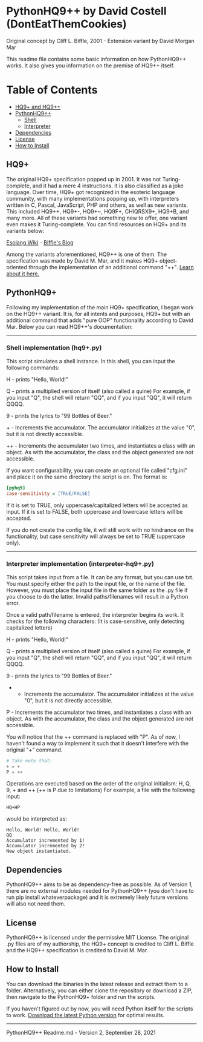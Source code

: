 # PythonHQ9++ by David Costell (DontEatThemCookies)

Original concept by Cliff L. Biffle, 2001 - 
Extension variant by David Morgan Mar

This readme file contains some basic information on how PythonHQ9++ works. 
It also gives you information on the premise of HQ9++ itself.

# Table of Contents

<!--ts-->
   * [HQ9+ and HQ9++](#hq9)
   * [PythonHQ9++](#pythonhq9)
     * [Shell](#shell-implementation-hq9py)
     * [Interpreter](#interpreter-implementation-interpreter-hq9py)
   * [Dependencies](#dependencies)
   * [License](#license)
   * [How to Install](#how-to-install)
<!--te-->

## HQ9+

The original HQ9+ specification popped up in 2001. It was not Turing-complete, and it had a mere 4 instructions. It is also classified as a joke language. Over time, HQ9+ got recognized in the esoteric language community, with many implementations popping up, with interpreters written in C, Pascal, JavaScript, PHP and others, as well as new variants. This included HQ9++, HQ9+-, HQ9+~, HQ9F+, CHIQRSX9+, HQ9+B, and many more. All of these variants had something new to offer, one variant even makes it Turing-complete. You can find resources on HQ9+ and its variants below:

[Esolang Wiki](https://esolangs.org/wiki/HQ9%2B) - 
[Biffle's Blog](http://cliffle.com/esoterica/hq9plus/)

Among the variants aforementioned, HQ9++ is one of them. The specification was made by David M. Mar, and it makes HQ9+ object-oriented through the implementation of an additional command "++". [Learn about it here.](https://www.dangermouse.net/esoteric/hq9plusplus.html)




## PythonHQ9+

Following my implementation of the main HQ9+ specification, I began work on the HQ9++ variant. It is, for all intents and purposes, HQ9+ but with an additional command that adds "pure OOP" functionality according to David Mar.
Below you can read HQ9++'s documentation:

***
### Shell implementation (hq9+.py)

This script simulates a shell instance. In this shell, you can input the following commands:

H - prints "Hello, World!"

Q - prints a multiplied version of itself (also called a quine)
For example, if you input "Q", the shell will return "QQ", and if you input "QQ", it will return QQQQ.

9 - prints the lyrics to "99 Bottles of Beer."

\+ - Increments the accumulator. 
The accumulator initializes at the value "0", but it is not directly accessible.

\++ - Increments the accumulator two times, and instantiates a class with an object.
As with the accumulator, the class and the object generated are not accessible.

If you want configurability, you can create an optional file called "cfg.ini" and place it on the same
directory the script is on. The format is:
```ini
[pyhq9]
case-sensitivity = [TRUE/FALSE]
```
If it is set to TRUE, only uppercase/capitalized letters will be accepted as input.
If it is set to FALSE, both uppercase and lowercase letters will be accepted.

If you do not create the config file, it will still work with no hindrance on the functionality, but case
sensitivity will always be set to TRUE (uppercase only). 
***
### Interpreter implementation (interpreter-hq9+.py)

This script takes input from a file. It can be any format, but you can use txt.
You must specify either the path to the input file, or the name of the file.
However, you must place the input file in the same folder as the .py file if you choose to do the latter.
Invalid paths/filenames will result in a Python error.

Once a valid path/filename is entered, the interpreter begins its work.
It checks for the following characters: (It is case-sensitive, only detecting capitalized letters)

H - prints "Hello, World!"

Q - prints a multiplied version of itself (also called a quine)
For example, if you input "Q", the shell will return "QQ", and if you input "QQ", it will return QQQQ.

9 - prints the lyrics to "99 Bottles of Beer."

+ - Increments the accumulator. 
The accumulator initializes at the value "0", but it is not directly accessible.

P - Increments the accumulator two times, and instantiates a class with an object.
As with the accumulator, the class and the object generated are not accessible.

You will notice that the ++ command is replaced with "P". As of now, I haven't found a way to implement it such that it doesn't interfere with the original "+" command.

```py
# Take note that:
+ = +
P = ++
```

Operations are executed based on the order of the original initialism: H, Q, 9, + and ++ (++ is P due to limitations)
For example, a file with the following input: 
```
HQ+HP
```
would be interpreted as:
```
Hello, World! Hello, World!
QQ
Accumulator incremented by 1!
Accumulator incremented by 2!
New object instantiated.
```

## Dependencies
PythonHQ9++ aims to be as dependency-free as possible. As of Version 1, there are no external modules needed for PythonHQ9++
(you don't have to run pip install whateverpackage) and it is extremely likely future versions will also not need them.

## License
PythonHQ9++ is licensed under the permissive MIT License. The original .py files are of my authorship, the HQ9+ concept
is credited to Cliff L. Biffle and the HQ9++ specification is credited to David M. Mar.

## How to Install
You can download the binaries in the latest release and extract them to a folder.
Alternatively, you can either clone the repository or download a ZIP, then navigate to the PythonHQ9+ folder and run the scripts.

If you haven't figured out by now, you will need Python itself for the scripts to work. [Download the latest Python version](https://www.python.org/downloads/) for optimal results.


***
PythonHQ9++ Readme.md - Version 2, September 28, 2021  
